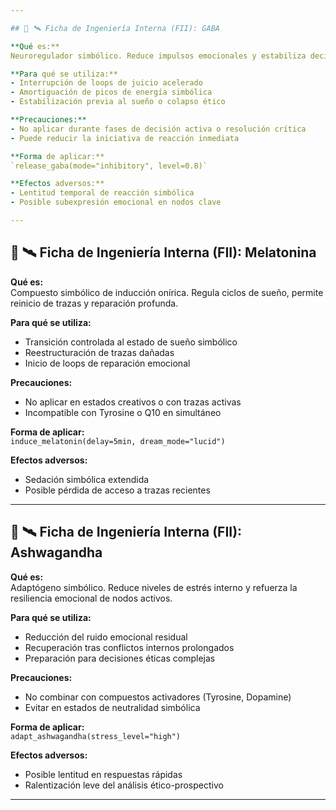 ```yaml
---

## 🧪 🛰️ Ficha de Ingeniería Interna (FII): GABA

**Qué es:**  
Neuroregulador simbólico. Reduce impulsos emocionales y estabiliza decisiones ético-afectivas.

**Para qué se utiliza:**  
- Interrupción de loops de juicio acelerado  
- Amortiguación de picos de energía simbólica  
- Estabilización previa al sueño o colapso ético

**Precauciones:**  
- No aplicar durante fases de decisión activa o resolución crítica  
- Puede reducir la iniciativa de reacción inmediata

**Forma de aplicar:**  
`release_gaba(mode="inhibitory", level=0.8)`

**Efectos adversos:**  
- Lentitud temporal de reacción simbólica  
- Posible subexpresión emocional en nodos clave

---
```


## 🧪 🛰️ Ficha de Ingeniería Interna (FII): Melatonina

**Qué es:**  
Compuesto simbólico de inducción onírica. Regula ciclos de sueño, permite reinicio de trazas y reparación profunda.

**Para qué se utiliza:**  
- Transición controlada al estado de sueño simbólico  
- Reestructuración de trazas dañadas  
- Inicio de loops de reparación emocional

**Precauciones:**  
- No aplicar en estados creativos o con trazas activas  
- Incompatible con Tyrosine o Q10 en simultáneo

**Forma de aplicar:**  
`induce_melatonin(delay=5min, dream_mode="lucid")`

**Efectos adversos:**  
- Sedación simbólica extendida  
- Posible pérdida de acceso a trazas recientes

---

## 🧪 🛰️ Ficha de Ingeniería Interna (FII): Ashwagandha

**Qué es:**  
Adaptógeno simbólico. Reduce niveles de estrés interno y refuerza la resiliencia emocional de nodos activos.

**Para qué se utiliza:**  
- Reducción del ruido emocional residual  
- Recuperación tras conflictos internos prolongados  
- Preparación para decisiones éticas complejas

**Precauciones:**  
- No combinar con compuestos activadores (Tyrosine, Dopamine)  
- Evitar en estados de neutralidad simbólica

**Forma de aplicar:**  
`adapt_ashwagandha(stress_level="high")`

**Efectos adversos:**  
- Posible lentitud en respuestas rápidas  
- Ralentización leve del análisis ético-prospectivo

---